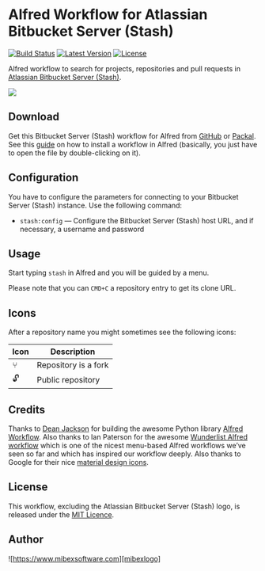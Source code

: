 # Alfred Workflow for Atlassian Bitbucket Server (Stash) #

[![Build Status](http://img.shields.io/travis/mibexsoftware/alfred-stash-workflow.svg?style=flat-square)](https://travis-ci.org/mibexsoftware/alfred-stash-workflow)
[![Latest Version](http://img.shields.io/github/release/mibexsoftware/alfred-stash-workflow.svg?style=flat-square)](https://github.com/mibexsoftware/alfred-stash-workflow/releases)
[![License](http://img.shields.io/badge/license-MIT-blue.svg?style=flat-square)](http://mibexsoftware.mit-license.org/2015)


Alfred workflow to search for projects, repositories and pull requests in [Atlassian Bitbucket Server (Stash)][stash].


![][screencast]


## Download ##

Get this Bitbucket Server (Stash) workflow for Alfred from [GitHub][gh-releases] or [Packal][packal-page]. See 
this [guide][alfred-workflow-installation] on how to install a workflow in Alfred (basically, you 
just have to open the file by double-clicking on it).


## Configuration ##

You have to configure the parameters for connecting to your Bitbucket Server (Stash) instance. Use the following command:

- `stash:config` — Configure the Bitbucket Server (Stash) host URL, and if necessary, a username and password


## Usage ##

Start typing `stash` in Alfred and you will be guided by a menu.

Please note that you can `CMD+C` a repository entry to get its clone URL.


## Icons ##

After a repository name you might sometimes see the following icons:

| Icon |                    Description                    |
|------|---------------------------------------------------|
|  ⑂   | Repository is a fork                              |
|  🔓   | Public repository                                 |


## Credits ##

Thanks to [Dean Jackson][deanishe] for building the awesome Python library [Alfred Workflow][alfred-workflow].
Also thanks to Ian Paterson for the awesome [Wunderlist Alfred workflow][wunderlist] which is one of the nicest 
menu-based Alfred workflows we’ve seen so far and which has inspired our workflow deeply.
Also thanks to Google for their nice [material design icons][google-material-design].


## License ##

This workflow, excluding the Atlassian Bitbucket Server (Stash) logo, is released under the [MIT Licence][mit].


## Author

![https://www.mibexsoftware.com][mibexlogo]


[stash]: http://www.atlassian.com/stash
[wunderlist]: https://github.com/idpaterson/alfred-wunderlist-workflow
[mibexlogo]: https://www.mibexsoftware.com/wp-content/uploads/2015/06/mibex.png
[deanishe]: hhttps://github.com/deanishe
[mit]: http://opensource.org/licenses/MIT
[alfred-workflow]: hhttps://github.com/deanishe
[gh-releases]: https://github.com/mibexsoftware/alfred-stash-workflow/releases
[packal-page]: http://www.packal.org/workflow/atlassian-stash-workflow
[screencast]: https://raw.githubusercontent.com/mibexsoftware/alfred-stash-workflow/master/screencast.gif
[alfred-workflow-installation]: http://support.alfredapp.com/workflows:installing/
[google-material-design]: https://github.com/google/material-design-icons
